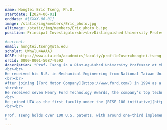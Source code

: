 ```yaml
---
name: Hongtei Eric Tseng, Ph.D.
startdate: [2024-06-01]
enddate: #[XXXX-06-01]
image: /static/img/members/Eric_photo.jpg
altimage: /static/img/members/Eric_photo_b.jpg
position: Principal Investigator<br><br>Distinguished University Professor<br>Director of ETAIC

#current:
email: hongtei.tseng@uta.edu
scholar: UWnwlu4AAAAJ
UCSF: https://www.uta.edu/academics/faculty/profile?user=hongtei.tseng
orcid: 0000-0001-5087-9592
description: "Prof. Tseng is a Distinguished University Professor at the University of Texas at Arlington, and established the [ETAIC (Embodied Technology for Autonomy, Intelligence, and Control) Research Lab](https://etaic.github.io/). He is a member of the [U.S. National Academy of Engineering](https://www.nae.edu/), recognized for his [contributions to intelligent vehicle control and automotive systems integration](https://www.nae.edu/248787/Dr-Hongtei-E-Tseng).
<br><br>
He received his B.S. in Mechanical Engineering from National Taiwan University in 1986, and his M.S. and Ph.D. from the University of California, Berkeley in 1991 and 1994, respectively.
<br><br>
After joining [Ford Motor Company](https://www.ford.com/) in 1994 as a product design engineer in chassis engineering, he transitioned in 1998 to Ford Research and Advanced Engineering, where he focused on vehicle system control. Over his 28-year career at Ford, he led the development of key technologies that were deployed across production vehicles. These include vehicle state estimation for roll stability control, fast skip-downshift logic for F-150’s 10-speed transmission, lateral control algorithms for [BlueCruise](https://www.ford.com/technology/bluecruise/?gclid=CjwKCAjwpMTCBhA-EiwA_-Msmdx9ZV7zAJaBOhxeXeA2EjBH6QUx8guele3aM6kcA_JgrBVnPn_mBBoCKwQQAvD_BwE&searchid=21152174080|165751456772||&searchid=21152174080|165751456772|kwd-318641293842&fcid=pse_21152174080_google&ef_id=CjwKCAjwpMTCBhA-EiwA_-Msmdx9ZV7zAJaBOhxeXeA2EjBH6QUx8guele3aM6kcA_JgrBVnPn_mBBoCKwQQAvD_BwE:G:s&s_kwcid=AL!2519!3!695405040882!e!!g!!bluecruise!21152174080!165751456772&gclsrc=aw.ds&gad_source=1&gad_campaignid=21152174080) lane centering, and trailer angle estimation for Pro Trailer Backup Assist. From 2017 to 2022, he served as Senior Technical Leader of Controls and Automated Systems, one of Ford’s highest technical positions.
<br><br>
He received seven Henry Ford Technology Awards, the company’s top technical honor, for innovations ranging from traction control to driveline torque management and trailer assist systems. In 2013, he was awarded the [Control Engineering Practice Award](https://a2c2.org/) by the American Automatic Control Council for impactful real-world control applications.
<br>
He joined UTA as the first faculty under the [RISE 100 initiative](https://www.uta.edu/hr/rise100-overview), bringing decades of industrial expertise to academia and continuing his research at the intersection of control theory, robotics, and transportation systems.
<br><br>

Prof. Tseng holds over 100 U.S. patents, with around one-third implemented in production vehicles, and has published more than 150 technical papers, including several book chapters. His work has significantly advanced vehicle safety, automation, and intelligent mobility technologies.
"
---
```

